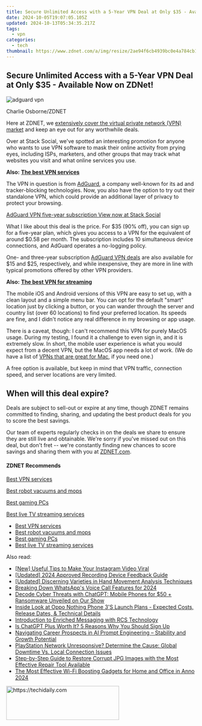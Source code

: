 ```yaml
---
title: Secure Unlimited Access with a 5-Year VPN Deal at Only $35 - Available Now on ZDNet!
date: 2024-10-05T19:07:05.105Z
updated: 2024-10-13T05:34:35.217Z
tags:
  - vpn
categories:
  - tech
thumbnail: https://www.zdnet.com/a/img/resize/2ae94f6cb4939bc0e4a784cb1990d3dd31256c14/2024/05/09/1283d47f-84d6-4331-9fd0-661a939bd130/p.jpg?width=636&height=358&fit=crop&auto=webp
---
```


## Secure Unlimited Access with a 5-Year VPN Deal at Only $35 - Available Now on ZDNet!

![adguard vpn](https://www.zdnet.com/a/img/resize/e8fa3ba090bc63f4f544e735b7a5fb8d7568e971/2024/05/09/4cac04a6-fe12-40c1-bf52-2700b38f1635/p.jpg?auto=webp&width=1280)

Charlie Osborne/ZDNET

Here at ZDNET, we [extensively cover the virtual private network (VPN) market](https://www.zdnet.com/article/best-vpn/) and keep an eye out for any worthwhile deals. 

Over at Stack Social, we've spotted an interesting promotion for anyone who wants to use VPN software to mask their online activity from prying eyes, including ISPs, marketers, and other groups that may track what websites you visit and what online services you use. 

**Also:** [**The best VPN services**](https://www.zdnet.com/article/best-vpn/)

The VPN in question is from [AdGuard](https://www.stacksocial.com/sales/adguard-vpn-5-yr-subscription?aid=a-ceempx7z&utm%5Fsource=zdnet.com&utm%5Fmedium=referral&utm%5Fcampaign=adguard-vpn-5-yr-subscription%5F050124&utm%5Fterm=scsf-596444&utm%5Fcontent=a0xRn00000179xFIAQ&scsonar=1), a company well-known for its ad and tracker-blocking technologies. Now, you also have the option to try out their standalone VPN, which could provide an additional layer of privacy to protect your browsing. 

[AdGuard VPN five-year subscription View now at Stack Social](https://www.stacksocial.com/sales/adguard-vpn-5-yr-subscription?aid=a-ceempx7z&utm%5Fsource=zdnet.com&utm%5Fmedium=referral&utm%5Fcampaign=adguard-vpn-5-yr-subscription%5F050124&utm%5Fterm=scsf-596444&utm%5Fcontent=a0xRn00000179xFIAQ&scsonar=1)

What I like about this deal is the price. For $35 (90% off), you can sign up for a five-year plan, which gives you access to a VPN for the equivalent of around $0.58 per month. The subscription includes 10 simultaneous device connections, and AdGuard operates a no-logging policy. 

One- and three-year subscription [AdGuard VPN deals](https://www.stacksocial.com/sales/adguard-vpn-5-yr-subscription?aid=a-ceempx7z&utm%5Fsource=zdnet.com&utm%5Fmedium=referral&utm%5Fcampaign=adguard-vpn-5-yr-subscription%5F050124&utm%5Fterm=scsf-596444&utm%5Fcontent=a0xRn00000179xFIAQ&scsonar=1) are also available for $15 and $25, respectively, and while inexpensive, they are more in line with typical promotions offered by other VPN providers. 

**Also:** [**The best VPN for streaming**](https://www.zdnet.com/article/best-streaming-vpn/)

The mobile iOS and Android versions of this VPN are easy to set up, with a clean layout and a simple menu bar. You can opt for the default "smart" location just by clicking a button, or you can wander through the server and country list (over 60 locations) to find your preferred location. Its speeds are fine, and I didn't notice any real difference in my browsing or app usage. 

There is a caveat, though: I can't recommend this VPN for purely MacOS usage. During my testing, I found it a challenge to even sign in, and it is extremely slow. In short, the mobile user experience is what you would expect from a decent VPN, but the MacOS app needs a lot of work. (We do have a list of [VPNs that are great for Mac](https://www.zdnet.com/article/best-mac-vpn/), if you need one.) 

A free option is available, but keep in mind that VPN traffic, connection speed, and server locations are very limited. 

## When will this deal expire?

Deals are subject to sell-out or expire at any time, though ZDNET remains committed to finding, sharing, and updating the best product deals for you to score the best savings. 

Our team of experts regularly checks in on the deals we share to ensure they are still live and obtainable. We're sorry if you've missed out on this deal, but don't fret -- we're constantly finding new chances to score savings and sharing them with you at [ZDNET.com](https://www.zdnet.com/). 

#### **ZDNET** Recommends

[Best VPN services](https://www.zdnet.com/article/best-vpn/ "Best VPN services")

[Best robot vacuums and mops](https://www.zdnet.com/article/best-robot-vacuum-mop/ "Best robot vacuums and mops")

[Best gaming PCs](https://www.zdnet.com/article/best-gaming-pc/ "Best gaming PCs")

[Best live TV streaming services](https://www.zdnet.com/article/best-live-tv-streaming-service/ "Best live TV streaming services")

* [Best VPN services](https://www.zdnet.com/article/best-vpn/ "Best VPN services")
* [Best robot vacuums and mops](https://www.zdnet.com/article/best-robot-vacuum-mop/ "Best robot vacuums and mops")
* [Best gaming PCs](https://www.zdnet.com/article/best-gaming-pc/ "Best gaming PCs")
* [Best live TV streaming services](https://www.zdnet.com/article/best-live-tv-streaming-service/ "Best live TV streaming services")

<ins class="adsbygoogle"
     style="display:block"
     data-ad-format="autorelaxed"
     data-ad-client="ca-pub-7571918770474297"
     data-ad-slot="1223367746"></ins>

<ins class="adsbygoogle"
     style="display:block"
     data-ad-client="ca-pub-7571918770474297"
     data-ad-slot="8358498916"
     data-ad-format="auto"
     data-full-width-responsive="true"></ins>

<span class="atpl-alsoreadstyle">Also read:</span>
<div><ul>
<li><a href="https://instagram-video-recordings.techidaily.com/new-useful-tips-to-make-your-instagram-video-viral/"><u>[New] Useful Tips to Make Your Instagram Video Viral</u></a></li>
<li><a href="https://video-screen-grab.techidaily.com/updated-2024-approved-recording-device-feedback-guide/"><u>[Updated] 2024 Approved Recording Device Feedback Guide</u></a></li>
<li><a href="https://fox-direct.techidaily.com/updated-discerning-varieties-in-hand-movement-analysis-techniques/"><u>[Updated] Discerning Varieties in Hand Movement Analysis Techniques</u></a></li>
<li><a href="https://extra-hints.techidaily.com/breaking-down-whatsapps-voice-call-features-for-2024/"><u>Breaking Down WhatsApp's Voice Call Features for 2024</u></a></li>
<li><a href="https://tech-hub.techidaily.com/1721872235008-decode-cyber-threats-with-chatgpt-mobile-phones-for-50-plus-ransomware-unveiled-on-our-show/"><u>Decode Cyber Threats with ChatGPT: Mobile Phones for $50 + Ransomware Unveiled on Our Show</u></a></li>
<li><a href="https://techno-recovery.techidaily.com/inside-look-at-oppo-nothing-phone-3s-launch-plans-expected-costs-release-dates-and-technical-details/"><u>Inside Look at Oppo Nothing Phone 3'S Launch Plans - Expected Costs, Release Dates, & Technical Details</u></a></li>
<li><a href="https://techno-recovery.techidaily.com/introduction-to-enriched-messaging-with-rcs-technology/"><u>Introduction to Enriched Messaging with RCS Technology</u></a></li>
<li><a href="https://techno-recovery.techidaily.com/is-chatgpt-plus-worth-it-5-reasons-why-you-should-sign-up/"><u>Is ChatGPT Plus Worth It? 5 Reasons Why You Should Sign Up</u></a></li>
<li><a href="https://tech-haven.techidaily.com/navigating-career-prospects-in-ai-prompt-engineering-stability-and-growth-potential/"><u>Navigating Career Prospects in AI Prompt Engineering – Stability and Growth Potential</u></a></li>
<li><a href="https://techno-recovery.techidaily.com/playstation-network-unresponsive-determine-the-cause-global-downtime-vs-local-connection-issues/"><u>PlayStation Network Unresponsive? Determine the Cause: Global Downtime Vs. Local Connection Issues</u></a></li>
<li><a href="https://data-safeguard.techidaily.com/step-by-step-guide-to-restore-corrupt-jpg-images-with-the-most-effective-repair-tool-available/"><u>Step-by-Step Guide to Restore Corrupt JPG Images with the Most Effective Repair Tool Available</u></a></li>
<li><a href="https://techno-recovery.techidaily.com/the-most-effective-wi-fi-boosting-gadgets-for-home-and-office-in-anno-2024/"><u>The Most Effective Wi-Fi Boosting Gadgets for Home and Office in Anno 2024</u></a></li>
</ul></div>

<!-- affiliate ads begin -->
<a href="https://aligracehair.sjv.io/c/5597632/1959773/19272" target="_top" id="1959773">
  <img src="//a.impactradius-go.com/display-ad/19272-1959773" border="0" alt="https://techidaily.com" width="300" height="90"/>
</a>
<img height="0" width="0" src="https://aligracehair.sjv.io/i/5597632/1959773/19272" style="position:absolute;visibility:hidden;" border="0" />
<!-- affiliate ads end -->

